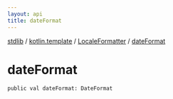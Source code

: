 ```yaml
---
layout: api
title: dateFormat
---
```

[stdlib](../../index.html) / [kotlin.template](../index.html) / [LocaleFormatter](index.html) / [dateFormat](dateFormat.html)

# dateFormat

```
public val dateFormat: DateFormat
```
